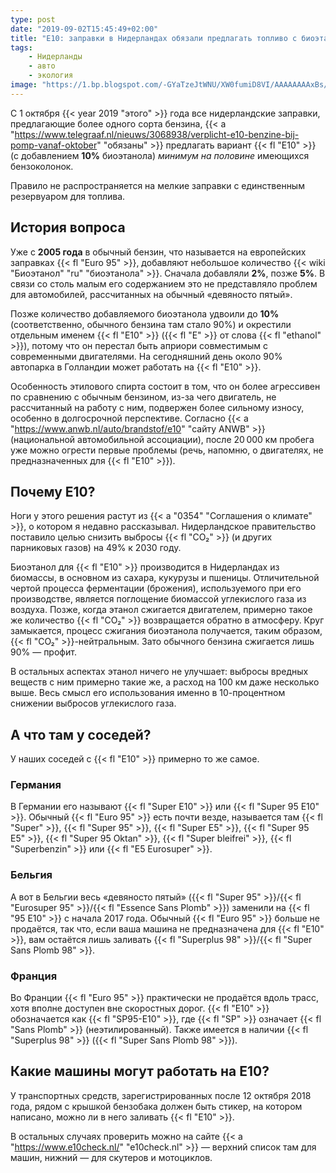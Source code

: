 ```yaml
---
type: post
date: "2019-09-02T15:45:49+02:00"
title: "E10: заправки в Нидерландах обязали предлагать топливо с биоэтанолом"
tags:
    - Нидерланды
    - авто
    - экология
image: "https://1.bp.blogspot.com/-GYaTzeJtWNU/XW0fumiD8VI/AAAAAAAAxBs/o2tTal_IYLY7CATZz6JlHwk46oDp7eJHACKgBGAs/s1600/tanken-e10.jpg"
---
```


С 1 октября {{< year 2019 "этого" >}} года все нидерландские заправки, предлагающие более одного сорта бензина, {{< a "https://www.telegraaf.nl/nieuws/3068938/verplicht-e10-benzine-bij-pomp-vanaf-oktober" "обязаны" >}} предлагать вариант {{< fl "E10" >}} (с добавлением **10%** биоэтанола) *минимум на половине* имеющихся бензоколонок.

Правило не распространяется на мелкие заправки с единственным резервуаром для топлива.

<!--more-->

## История вопроса

Уже с **2005 года** в обычный бензин, что называется на европейских заправках {{< fl "Euro 95" >}}, добавляют небольшое количество {{< wiki "Биоэтанол" "ru" "биоэтанола" >}}. Сначала добавляли **2%**, позже **5%**. В связи со столь малым его содержанием это не представляло проблем для автомобилей, рассчитанных на обычный «девяносто пятый».

Позже количество добавляемого биоэтанола удвоили до **10%** (соответственно, обычного бензина там стало 90%) и окрестили отдельным именем {{< fl "E10" >}} ({{< fl "E" >}} от слова {{< fl "ethanol" >}}), потому что он перестал быть априори совместимым с современными двигателями. На сегодняшний день около 90% автопарка в Голландии может работать на {{< fl "E10" >}}.

Особенность этилового спирта состоит в том, что он более агрессивен по сравнению с обычным бензином, из-за чего двигатель, не рассчитанный на работу с ним, подвержен более сильному износу, особенно в долгосрочной перспективе. Согласно {{< a "https://www.anwb.nl/auto/brandstof/e10" "сайту ANWB" >}} (национальной автомобильной ассоциации), после 20 000 км пробега уже можно огрести первые проблемы (речь, напомню, о двигателях, не предназначенных для {{< fl "E10" >}}).

## Почему E10?

Ноги у этого решения растут из {{< a "0354" "Соглашения о климате" >}}, о котором я недавно рассказывал. Нидерландское правительство поставило целью снизить выбросы {{< fl "CO₂" >}} (и других парниковых газов) на 49% к 2030 году.

Биоэтанол для {{< fl "E10" >}} производится в Нидерландах из биомассы, в основном из сахара, кукурузы и пшеницы. Отличительной чертой процесса ферментации (брожения), используемого при его производстве, является поглощение биомассой углекислого газа из воздуха. Позже, когда этанол сжигается двигателем, примерно такое же количество {{< fl "CO₂" >}} возвращается обратно в атмосферу. Круг замыкается, процесс сжигания биоэтанола получается, таким образом, {{< fl "CO₂" >}}-нейтральным. Зато обычного бензина сжигается лишь 90% — профит.

В остальных аспектах этанол ничего не улучшает: выбросы вредных веществ с ним примерно такие же, а расход на 100 км даже несколько выше. Весь смысл его использования именно в 10-процентном снижении выбросов углекислого газа.

## А что там у соседей?

У наших соседей с {{< fl "E10" >}} примерно то же самое.

### Германия

В Германии его называют {{< fl "Super E10" >}} или {{< fl "Super 95 E10" >}}. Обычный {{< fl "Euro 95" >}} есть почти везде, называется там {{< fl "Super" >}}, {{< fl "Super 95" >}}, {{< fl "Super E5" >}}, {{< fl "Super 95 E5" >}}, {{< fl "Super 95 Oktan" >}}, {{< fl "Super bleifrei" >}}, {{< fl "Superbenzin" >}} или {{< fl "E5 Eurosuper" >}}.

### Бельгия

А вот в Бельгии весь «девяносто пятый» ({{< fl "Super 95" >}}/{{< fl "Eurosuper 95" >}}/{{< fl "Essence Sans Plomb" >}}) заменили на {{< fl "95 E10" >}} с начала 2017 года. Обычный {{< fl "Euro 95" >}} больше не продаётся, так что, если ваша машина не предназначена для {{< fl "E10" >}}, вам остаётся лишь заливать {{< fl "Superplus 98" >}}/{{< fl "Super Sans Plomb 98" >}}.

### Франция

Во Франции {{< fl "Euro 95" >}} практически не продаётся вдоль трасс, хотя вполне доступен вне скоростных дорог. {{< fl "E10" >}} обозначается как {{< fl "SP95-E10" >}}, где {{< fl "SP" >}} означает {{< fl "Sans Plomb" >}} (неэтилированный). Также имеется в наличии {{< fl "Superplus 98" >}} ({{< fl "Super Sans Plomb 98" >}}).

## Какие машины могут работать на E10?

У транспортных средств, зарегистрированных после 12 октября 2018 года, рядом с крышкой бензобака должен быть стикер, на котором написано, можно ли в него заливать {{< fl "E10" >}}.

В остальных случаях проверить можно на сайте {{< a "https://www.e10check.nl/" "e10check.nl" >}} — верхний список там для машин, нижний — для скутеров и мотоциклов.
 